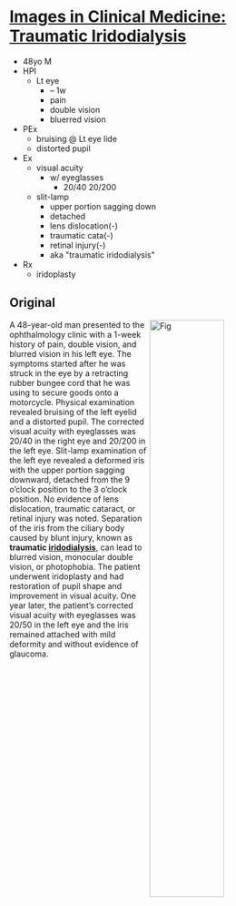 <!--
Filename: 	2019-04-11_48M.md
Project: 	/Users/shume/Developer/physician/NEJM/IiCM
Author: 	shumez <https://github.com/shumez>
Created: 	2019-04-12 12:55:1
Modified: 	2019-04-12 13:40:27
-----
Copyright (c) 2019 shumez
-->

# [Images in Clinical Medicine: Traumatic Iridodialysis][2019_ChenWei-Li_HsiaoChia-Chieh]

* 48yo M
* HPI
    * Lt eye
        * – 1w 
        * pain
        * double vision 
        * bluerred vision
* PEx
    * bruising @ Lt eye lide
    * distorted pupil
* Ex
    * visual acuity
        * w/ eyeglasses
            * 20/40 20/200
    * slit-lamp
        * upper portion sagging down
        * detached 
        * lens dislocation(-)
        * traumatic cata(-)
        * retinal injury(-)
        * aka "traumatic iridodialysis"
* Rx
    * iridoplasty 

        


## Original

[![Fig][fig]][fig]

A 48-year-old man presented to the ophthalmology clinic with a 1-week history of pain, double vision, and blurred vision in his left eye. The symptoms started after he was struck in the eye by a retracting rubber bungee cord that he was using to secure goods onto a motorcycle. Physical examination revealed bruising of the left eyelid and a distorted pupil. The corrected visual acuity with eyeglasses was 20/40 in the right eye and 20/200 in the left eye. Slit-lamp examination of the left eye revealed a deformed iris with the upper portion sagging downward, detached from the 9 o’clock position to the 3 o’clock position. No evidence of lens dislocation, traumatic cataract, or retinal injury was noted. Separation of the iris from the ciliary body caused by blunt injury, known as **traumatic [iridodialysis]("虹彩離断")**, can lead to blurred vision, monocular double vision, or photophobia. The patient underwent iridoplasty and had restoration of pupil shape and improvement in visual acuity. One year later, the patient’s corrected visual acuity with eyeglasses was 20/50 in the left eye and the iris remained attached with mild deformity and without evidence of glaucoma.




[2019_ChenWei-Li_HsiaoChia-Chieh]: https://www.nejm.org/doi/full/10.1056/NEJMicm1812087
[fig]: https://www.nejm.org/na101/home/literatum/publisher/mms/journals/content/nejm/2019/nejm_2019.380.issue-15/nejmicm1812087/20190405/images/img_medium/nejmicm1812087_f1.jpeg

<style type="text/css">
	img{width: 51%; float: right;}
</style>